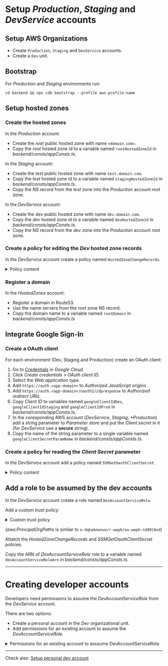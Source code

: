 # Setup *Production*, *Staging* and *DevService* accounts

## Setup AWS Organizations
* Create `Production`, `Staging` and `DevService` accounts.
* Create a `Dev` unit.

## Bootstrap

For *Production* and *Staging* environments run:

`cd backend && npx cdk bootstrap --profile aws-profile-name`

## Setup hosted zones

### Create the hosted zones

In the *Production* account:
* Create the *root* public hosted zone with name `<domain.com>`.
* Copy the *root* hosted zone id to a variable named `rootHostedZoneId` in *backend/consts/appConsts.ts*.

In the *Staging* account:
* Create the *test* public hosted zone with name `test.domain.com`.
* Copy the *test* hosted zone id to a variable named `stagingHostedZoneId` in *backend/consts/appConsts.ts*.
* Copy the *NS* record from the *test* zone into the *Production* account *root* zone.

In the *DevService* account:
* Create the *dev* public hosted zone with name `dev.domain.com`.
* Copy the *dev* hosted zone id to a variable named `devHostedZoneId` in *backend/consts/appConsts.ts*.
* Copy the *NS* record from the *dev* zone into the *Production* account *root* zone.

### Create a policy for editing the *Dev* hosted zone records

In the *DevService* account create a policy named `HostedZoneChangeRecords`.

<details>
    <summary>Policy content</summary>

    {
        "Version": "2012-10-17",
        "Statement": [
            {
                "Effect": "Allow",
                "Action": "route53:ChangeResourceRecordSets",
                "Resource": "arn:aws:route53:::hostedzone/DEV_HOSTED_ZONE_ID"
            },
            {
                "Effect": "Allow",
                "Action": "route53:ListHostedZonesByName",
                "Resourcthee": "*"
            }
        ]
    }
</details>

### Register a domain

In the *HostedZones* account:

* Register a domain in Route53.
* Use the name servers from the *root* zone NS record.
* Copy the domain name to a variable named `rootDomain` in *backend/consts/appConsts.ts*

## Integrate Google Sign-In

### Create a OAuth client

For each environment (Dev, Staging and Production) create an OAuth client:

1. Go to [Credentials](https://console.cloud.google.com/apis/credentials) in *Google Cloud*.
2. Click *Create credentials* > *OAuth client ID*.
3. Select the *Web application* type.
4. Add `https://auth.<app-domain>` to *Authorized JavaScript origins* .
5. Add `https://auth.<app-domain>/oauth2/idpresponse` to *Authorized redirect URIs*.
6. Copy *Client ID* to variables named `googleClientIdDev`, `googleClientIdStaging` and `googleClientIdProd` in *backend/consts/appConsts.ts*.
7. In the coresponding AWS account (*DevService*, *Staging*, *Production) add a string parameter to *Parameter store* and put the *Client secret* in it (for *DevService* use a **secure** string).
8. Copy the name of the string parameter to a single variable named `googleClientSecretParamName` in *backend/consts/appConsts.ts*.

### Create a policy for reading the *Client Secret* parameter

In the *DevService* account add a policy named `SSMGetOauthClientSecret`.

<details>
    <summary>Policy content</summary>

    {
      "Version": "2012-10-17",
      "Statement": [
          {
              "Effect": "Allow",
              "Action": "ssm:GetParameters",
              "Resource": "arn:aws:ssm:<THE-REGION>:<THE-ACCOUNT-ID>:parameter/auth/google/client-secret"
          }
      ]
    }
</details>

## Add a role to be assumed by the dev accounts

In the *DevService* account create a role named `DevAccountServiceRole`.

Add a custom trust policy:

<details>
    <summary>Custom trust policy</summary>

    {
        "Version": "2012-10-17",
        "Statement": [
            {
                "Effect": "Allow",
                "Principal": {
                    "AWS": "*"
                },
                "Action": "sts:AssumeRole",
                "Condition": {
                    "ForAnyValue:StringLike": {
                        "aws:PrincipalOrgPaths": "ORGANIZATIONS_PATH_TO_DEV_UNIT/*"
                    }
                }
            }
        ]
    }
</details>

(*aws:PrincipalOrgPaths* is similar to `o-dqkaknenun/r-weph/ou-weph-n389l0xd`)

Attatch the *HostedZoneChangeRecords* and *SSMGetOauthClientSecret* policies.

Copy the ARN of *DevAccountServiceRole* role to a variable named `devAccountServiceRoleArn` in *backend/consts/appConsts.ts*.

---

# Creating developer accounts

Developers need permissions to assume the *DevAccountServiceRole* from the *DevService* account.

There are two options:

* Create a personal account in the *Dev* organizational unit.
* Add permissions for an existing account to assume the *DevAccountServiceRole*.

<details>
    <summary>Permissions for an existing account to asssume DevAccountServiceRole</summary>

     {
        "Effect": "Allow",
        "Principal": {
            "AWS": "ACCOUNT_ID"
        },
        "Action": "sts:AssumeRole"
    }
</details>

----

Check also: [Setup personal dev account](README.md)